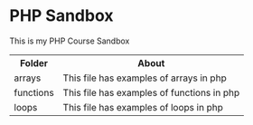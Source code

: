 <h1>PHP Sandbox</h1>
<p> This is my PHP Course Sandbox</p>

<table>
  <tr>
    <th>Folder</th>
    <th>About</th>
  </tr>
  <tr>
    <td>arrays</td>
    <td>This file has examples of arrays in php</td>
  </tr>
  <tr>
    <td>functions</td>
    <td>This file has examples of functions in php</td>
  </tr>
  <tr>
    <td>loops</td>
    <td>This file has examples of loops in php</td>
  </tr>
</table>
